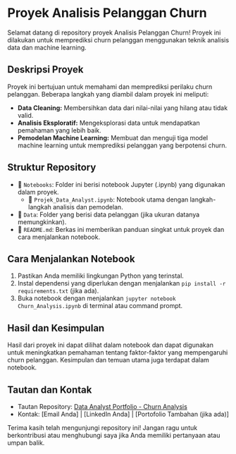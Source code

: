 # Proyek Analisis Pelanggan Churn

Selamat datang di repository proyek Analisis Pelanggan Churn! Proyek ini dilakukan untuk memprediksi churn pelanggan menggunakan teknik analisis data dan machine learning.

## Deskripsi Proyek

Proyek ini bertujuan untuk memahami dan memprediksi perilaku churn pelanggan. Beberapa langkah yang diambil dalam proyek ini meliputi:

- **Data Cleaning:** Membersihkan data dari nilai-nilai yang hilang atau tidak valid.
- **Analisis Eksploratif:** Mengeksplorasi data untuk mendapatkan pemahaman yang lebih baik.
- **Pemodelan Machine Learning:** Membuat dan menguji tiga model machine learning untuk memprediksi pelanggan yang berpotensi churn.

## Struktur Repository

- 📁 `Notebooks`: Folder ini berisi notebook Jupyter (.ipynb) yang digunakan dalam proyek.
  - 📄 `Projek_Data_Analyst.ipynb`: Notebook utama dengan langkah-langkah analisis dan pemodelan.
- 📁 `Data`: Folder yang berisi data pelanggan (jika ukuran datanya memungkinkan).
- 📄 `README.md`: Berkas ini memberikan panduan singkat untuk proyek dan cara menjalankan notebook.

## Cara Menjalankan Notebook

1. Pastikan Anda memiliki lingkungan Python yang terinstal.
2. Instal dependensi yang diperlukan dengan menjalankan `pip install -r requirements.txt` (jika ada).
3. Buka notebook dengan menjalankan `jupyter notebook Churn_Analysis.ipynb` di terminal atau command prompt.

## Hasil dan Kesimpulan

Hasil dari proyek ini dapat dilihat dalam notebook dan dapat digunakan untuk meningkatkan pemahaman tentang faktor-faktor yang mempengaruhi churn pelanggan. Kesimpulan dan temuan utama juga terdapat dalam notebook.

## Tautan dan Kontak

- Tautan Repository: [Data Analyst Portfolio - Churn Analysis](https://github.com/nama-username/Churn-Analysis)
- Kontak: [Email Anda] | [LinkedIn Anda] | [Portofolio Tambahan (jika ada)]

Terima kasih telah mengunjungi repository ini! Jangan ragu untuk berkontribusi atau menghubungi saya jika Anda memiliki pertanyaan atau umpan balik.
